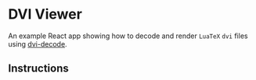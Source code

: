 # DVI Viewer

An example React app showing how to decode and render `LuaTeX` `dvi` files using [dvi-decode](https://github.com/matjp/dvi-decode).

## Instructions
